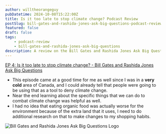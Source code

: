 ```yaml
---
author: willtheorangeguy
pubDatetime: 2024-10-08T15:22:00Z
title: Is it too late to stop climate change? Podcast Review
postSlug: bill-gates-and-rashida-jones-ask-big-questions-podcast-review-4
featured: false
draft: false
tags:
    - podcast-review
    - bill-gates-and-rashida-jones-ask-big-questions
description: A review on the Bill Gates and Rashida Jones Ask Big Questions Podcast.
---
```


[EP 4: Is it too late to stop climate change? - Bill Gates and Rashida Jones Ask Big Questions](https://podcasts.apple.com/us/podcast/ep-4-is-it-too-late-to-stop-climate-change/id1538630420?i=1000501570134)

-   This episode came at a good time for me as well since I was in a **very cold** area of Canada, and I could already tell that people were going to be using that as a tool to deny climate change.
-   Near the end learning about the specific things that we can do to combat climate change was helpful as well.
-   I had no idea that eating organic food was actually worse for the environment because of the extra land that it uses, I need to do additional research on that to make changes to my shopping habits.

![Bill Gates and Rashida Jones Ask Big Questions Logo](https://is1-ssl.mzstatic.com/image/thumb/Podcasts125/v4/30/79/8c/30798cb1-611c-3cbe-e887-a872193b38c2/mza_10870438755350715135.jpg/270x270bb.webp)
